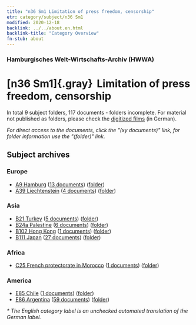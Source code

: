```yaml
---
title: "n36 Sm1 Limitation of press freedom, censorship"
etr: category/subject/n36 Sm1
modified: 2020-12-18
backlink: ../../about.en.html
backlink-title: "Category Overview"
fn-stub: about
---
```


### Hamburgisches Welt-Wirtschafts-Archiv (HWWA)
# [n36 Sm1]{.gray}&#8201; Limitation of press freedom, censorship&#160; 





In total 9 subject folders, 117 documents - folders incomplete.
For material not published as folders, please check the [digitized films](/film/h1_sh) (in German).

_For direct access to the documents, click the "(xy documents)" link, for folder information use the "(folder)" link._

## Subject archives



### Europe

- [A9 Hamburg](../../../geo/about.en.html#A9) (<a href="https://dfg-viewer.de/show/?tx_dlf[id]=https://pm20.zbw.eu/mets/sh/1409xx/140905/1457xx/145708/public.mets.en.xml" target="_blank">13 documents</a>) ([folder](http://purl.org/pressemappe20/folder/sh/140905,145708))
- [A39 Liechtenstein](../../../geo/about.en.html#A39) (<a href="https://dfg-viewer.de/show/?tx_dlf[id]=https://pm20.zbw.eu/mets/sh/1410xx/141016/1457xx/145708/public.mets.en.xml" target="_blank">4 documents</a>) ([folder](http://purl.org/pressemappe20/folder/sh/141016,145708))

### Asia

- [B21 Turkey](../../../geo/about.en.html#B21) (<a href="https://dfg-viewer.de/show/?tx_dlf[id]=https://pm20.zbw.eu/mets/sh/1411xx/141111/1457xx/145708/public.mets.en.xml" target="_blank">5 documents</a>) ([folder](http://purl.org/pressemappe20/folder/sh/141111,145708))
- [B24a Palestine](../../../geo/about.en.html#B24a) (<a href="https://dfg-viewer.de/show/?tx_dlf[id]=https://pm20.zbw.eu/mets/sh/1411xx/141115/1457xx/145708/public.mets.en.xml" target="_blank">6 documents</a>) ([folder](http://purl.org/pressemappe20/folder/sh/141115,145708))
- [B102 Hong Kong](../../../geo/about.en.html#B102) (<a href="https://dfg-viewer.de/show/?tx_dlf[id]=https://pm20.zbw.eu/mets/sh/1412xx/141268/1457xx/145708/public.mets.en.xml" target="_blank">1 documents</a>) ([folder](http://purl.org/pressemappe20/folder/sh/141268,145708))
- [B111 Japan](../../../geo/about.en.html#B111) (<a href="https://dfg-viewer.de/show/?tx_dlf[id]=https://pm20.zbw.eu/mets/sh/1412xx/141272/1457xx/145708/public.mets.en.xml" target="_blank">27 documents</a>) ([folder](http://purl.org/pressemappe20/folder/sh/141272,145708))

### Africa

- [C25 French protectorate in Morocco](../../../geo/about.en.html#C25) (<a href="https://dfg-viewer.de/show/?tx_dlf[id]=https://pm20.zbw.eu/mets/sh/1413xx/141358/1457xx/145708/public.mets.en.xml" target="_blank">1 documents</a>) ([folder](http://purl.org/pressemappe20/folder/sh/141358,145708))

### America

- [E85 Chile](../../../geo/about.en.html#E85) (<a href="https://dfg-viewer.de/show/?tx_dlf[id]=https://pm20.zbw.eu/mets/sh/1416xx/141691/1457xx/145708/public.mets.en.xml" target="_blank">1 documents</a>) ([folder](http://purl.org/pressemappe20/folder/sh/141691,145708))
- [E86 Argentina](../../../geo/about.en.html#E86) (<a href="https://dfg-viewer.de/show/?tx_dlf[id]=https://pm20.zbw.eu/mets/sh/1416xx/141692/1457xx/145708/public.mets.en.xml" target="_blank">59 documents</a>) ([folder](http://purl.org/pressemappe20/folder/sh/141692,145708))


_* The English category label is an unchecked automated translation of the German label._

